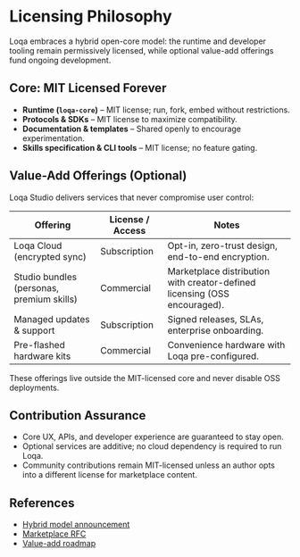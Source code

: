 # Licensing Philosophy

Loqa embraces a hybrid open-core model: the runtime and developer tooling remain permissively licensed, while optional value-add offerings fund ongoing development.

## Core: MIT Licensed Forever

- **Runtime (`loqa-core`)** – MIT license; run, fork, embed without restrictions.
- **Protocols & SDKs** – MIT license to maximize compatibility.
- **Documentation & templates** – Shared openly to encourage experimentation.
- **Skills specification & CLI tools** – MIT license; no feature gating.

## Value-Add Offerings (Optional)

Loqa Studio delivers services that never compromise user control:

| Offering | License / Access | Notes |
| --- | --- | --- |
| Loqa Cloud (encrypted sync) | Subscription | Opt-in, zero-trust design, end-to-end encryption. |
| Studio bundles (personas, premium skills) | Commercial | Marketplace distribution with creator-defined licensing (OSS encouraged). |
| Managed updates & support | Subscription | Signed releases, SLAs, enterprise onboarding. |
| Pre-flashed hardware kits | Commercial | Convenience hardware with Loqa pre-configured.

These offerings live outside the MIT-licensed core and never disable OSS deployments.

## Contribution Assurance

- Core UX, APIs, and developer experience are guaranteed to stay open.
- Optional services are additive; no cloud dependency is required to run Loqa.
- Community contributions remain MIT-licensed unless an author opts into a different license for marketplace content.

## References
- [Hybrid model announcement](https://ambiware.ai/blog/2025-09-28-loqa-hybrid-open-core-model.html)
- [Marketplace RFC](../rfcs/RFC-0003_loqa_marketplace_mvp.md)
- [Value-add roadmap](../roadmap/workstream-f/value_add_roadmap.md)
